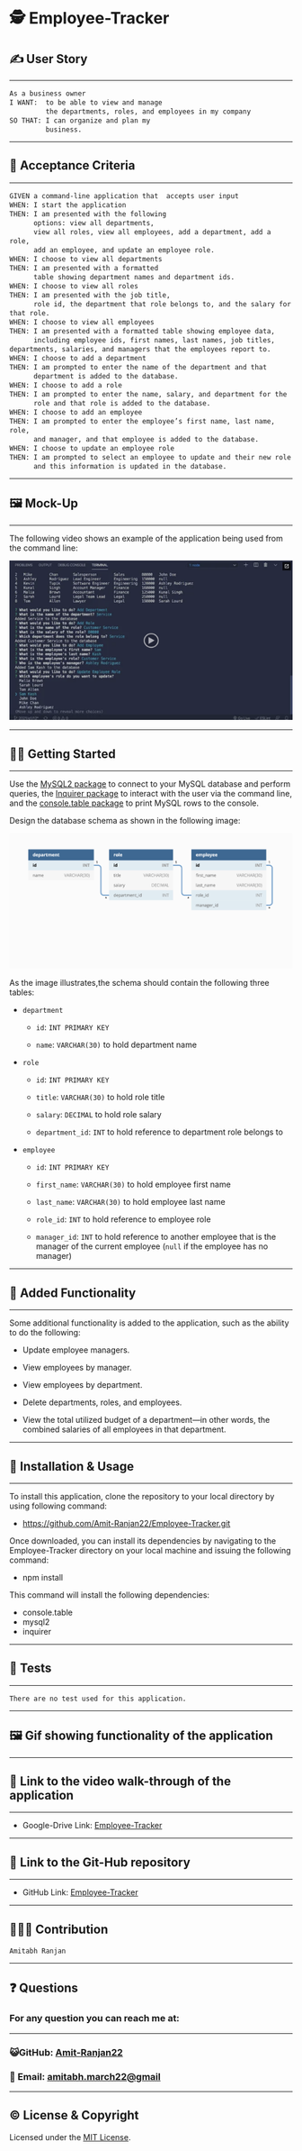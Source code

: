 # 🕵️ Employee-Tracker

## ✍️ User Story

---

```
As a business owner
I WANT:  to be able to view and manage
         the departments, roles, and employees in my company
SO THAT: I can organize and plan my
         business.
```

---

## 🤝 Acceptance Criteria

---

```
GIVEN a command-line application that  accepts user input
WHEN: I start the application
THEN: I am presented with the following
      options: view all departments,
      view all roles, view all employees, add a department, add a role,
      add an employee, and update an employee role.
WHEN: I choose to view all departments
THEN: I am presented with a formatted
      table showing department names and department ids.
WHEN: I choose to view all roles
THEN: I am presented with the job title,
      role id, the department that role belongs to, and the salary for that role.
WHEN: I choose to view all employees
THEN: I am presented with a formatted table showing employee data,
      including employee ids, first names, last names, job titles, departments, salaries, and managers that the employees report to.
WHEN: I choose to add a department
THEN: I am prompted to enter the name of the department and that
      department is added to the database.
WHEN: I choose to add a role
THEN: I am prompted to enter the name, salary, and department for the
      role and that role is added to the database.
WHEN: I choose to add an employee
THEN: I am prompted to enter the employee’s first name, last name, role,
      and manager, and that employee is added to the database.
WHEN: I choose to update an employee role
THEN: I am prompted to select an employee to update and their new role
      and this information is updated in the database.

```

---

## 🖼️ Mock-Up

---

The following video shows an example of the application being used from the command line:

[![A video thumbnail shows the command-line employee management application with a play button overlaying the view.](./Assets/12-sql-homework-video-thumbnail.png)](https://2u-20.wistia.com/medias/2lnle7xnpk)

---

## 🏃‍♂️ Getting Started

---

Use the [MySQL2 package](https://www.npmjs.com/package/mysql2) to connect to your MySQL database and perform queries, the [Inquirer package](https://www.npmjs.com/package/inquirer) to interact with the user via the command line, and the [console.table package](https://www.npmjs.com/package/console.table) to print MySQL rows to the console.

Design the database schema as shown in the following image:

![Database schema includes tables labeled “employee,” role,” and “department.”](./Assets/12-sql-homework-demo-01.png)

As the image illustrates,the schema should contain the following three tables:

- `department`

  - `id`: `INT PRIMARY KEY`

  - `name`: `VARCHAR(30)` to hold department name

- `role`

  - `id`: `INT PRIMARY KEY`

  - `title`: `VARCHAR(30)` to hold role title

  - `salary`: `DECIMAL` to hold role salary

  - `department_id`: `INT` to hold reference to department role belongs to

- `employee`

  - `id`: `INT PRIMARY KEY`

  - `first_name`: `VARCHAR(30)` to hold employee first name

  - `last_name`: `VARCHAR(30)` to hold employee last name

  - `role_id`: `INT` to hold reference to employee role

  - `manager_id`: `INT` to hold reference to another employee that is the manager of the current employee (`null` if the employee has no manager)

---

## 🙋 Added Functionality

---

Some additional functionality is added to the application, such as the ability to do the following:

- Update employee managers.

- View employees by manager.

- View employees by department.

- Delete departments, roles, and employees.

- View the total utilized budget of a department&mdash;in other words, the combined salaries of all employees in that department.

---

## 💾 Installation & Usage

---

To install this application, clone the repository to your local directory by using following command:

- https://github.com/Amit-Ranjan22/Employee-Tracker.git

Once downloaded, you can install its dependencies by navigating to the Employee-Tracker directory on your local machine and issuing the following command:

- npm install

This command will install the following dependencies:

- console.table
- mysql2
- inquirer

---

## 🧪 Tests

---

```
There are no test used for this application.
```

---

## 🖼️ Gif showing functionality of the application

---

## 🔌 Link to the video walk-through of the application

---

- Google-Drive Link: [Employee-Tracker]()

---

## 🔌 Link to the Git-Hub repository

---

- GitHub Link: [
  Employee-Tracker](https://github.com/Amit-Ranjan22/Employee-Tracker.git)

---

<h2 id='contribution'>🧑‍🤝‍🧑 Contribution</h2>

    Amitabh Ranjan

---

<h2 id='questions'>❓ Questions</h2>

<h3>For any question you can reach me at:</h3>

---

<h3>😺GitHub: <a href='https://github.com/Amit-Ranjan22'>Amit-Ranjan22</a></h3>

<h3>📩 Email: <a href='https://mail.google.com/'>amitabh.march22@gmail</a></h3>

---

## ©️ License & Copyright

Licensed under the [MIT License](License-Copyright/LICENSE).
